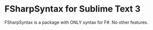 # FSharpSyntax for Sublime Text 3

FSharpSyntax is a package with ONLY syntax for F#. No other features.